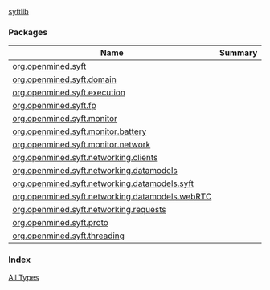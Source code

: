 [syftlib](./index.md)

### Packages

| Name | Summary |
|---|---|
| [org.openmined.syft](org.openmined.syft/index.md) |  |
| [org.openmined.syft.domain](org.openmined.syft.domain/index.md) |  |
| [org.openmined.syft.execution](org.openmined.syft.execution/index.md) |  |
| [org.openmined.syft.fp](org.openmined.syft.fp/index.md) |  |
| [org.openmined.syft.monitor](org.openmined.syft.monitor/index.md) |  |
| [org.openmined.syft.monitor.battery](org.openmined.syft.monitor.battery/index.md) |  |
| [org.openmined.syft.monitor.network](org.openmined.syft.monitor.network/index.md) |  |
| [org.openmined.syft.networking.clients](org.openmined.syft.networking.clients/index.md) |  |
| [org.openmined.syft.networking.datamodels](org.openmined.syft.networking.datamodels/index.md) |  |
| [org.openmined.syft.networking.datamodels.syft](org.openmined.syft.networking.datamodels.syft/index.md) |  |
| [org.openmined.syft.networking.datamodels.webRTC](org.openmined.syft.networking.datamodels.web-r-t-c/index.md) |  |
| [org.openmined.syft.networking.requests](org.openmined.syft.networking.requests/index.md) |  |
| [org.openmined.syft.proto](org.openmined.syft.proto/index.md) |  |
| [org.openmined.syft.threading](org.openmined.syft.threading/index.md) |  |

### Index

[All Types](alltypes/index.md)